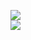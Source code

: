 [![](https://img.shields.io/badge/Made%20With-Github%20Spray-lightgrey.svg?style=for-the-badge&logo=github)](https://github.com/Annihil/github-spray#9797)  
[![](https://i.imgur.com/2DrTn0Z.gif)](https://github.com/Annihil/github-spray)